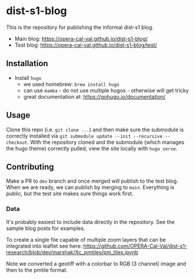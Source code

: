 # dist-s1-blog

This is the repository for publishing the informal dist-s1 blog.

- Main blog: https://opera-cal-val.github.io/dist-s1-blog/
- Test blog: https://opera-cal-val.github.io/dist-s1-blog/test/

## Installation

- Install `hugo`
  - we used homebrew: `brew install hugo` 
  - can use `mamba` - do not use multiple hugos - otherwise will get tricky
  - great documentation at: https://gohugo.io/documentation/

## Usage

Clone this repo (i.e. `git clone ...`) and then make sure the submodule is correctly installed via `git submodule update --init --recursive --checkout`.
With the repository cloned and the submodule (which manages the hugo theme) correctly pulled, view the site locally with `hugo serve`.

## Contributing

Make a PR to `dev` branch and once merged will publish to the test blog.
When we are ready, we can publish by merging to `main`.
Everything is public, but the test site makes sure things work first.

### Data

It's probably easiest to include data directly in the repository.
See the sample blog posts for examples.

To create a single file capable of multiple zoom layers that can be integrated into leaflet see here: https://github.com/OPERA-Cal-Val/dist-s1-research/blob/dev/marshak/Xc_pmtiles/pm_tiles.ipynb

Note we converted a geotiff with a colorbar to RGB (3 channel) image and then to the pmtile format.
